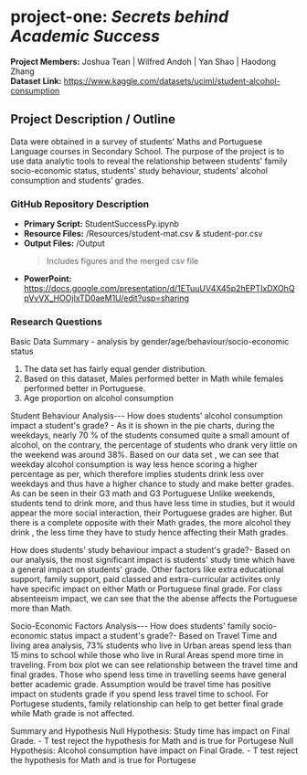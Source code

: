 # **project-one: _Secrets behind Academic Success_**
**Project Members:** Joshua Tean | Wilfred Andoh | Yan Shao | Haodong Zhang \
**Dataset Link:** https://www.kaggle.com/datasets/uciml/student-alcohol-consumption


## **Project Description / Outline**
Data were obtained in a survey of students' Maths and Portuguese Language courses in Secondary School. The purpose of the project is to use data analytic tools to reveal the relationship between students' family socio-economic status, students' study behaviour, students’ alcohol consumption and students’ grades. 


### **GitHub Repository Description**
* **Primary Script:** StudentSuccessPy.ipynb
* **Resource Files:** /Resources/student-mat.csv & student-por.csv
* **Output Files:** /Output 
    >Includes figures and the merged csv file
* **PowerPoint:** https://docs.google.com/presentation/d/1ETuuUV4X45p2hEPTIxDXOhQpVvVX_HOOjIxTD0aeM1U/edit?usp=sharing   


### **Research Questions**
Basic Data Summary - analysis by gender/age/behaviour/socio-economic status
1. The data set has fairly equal gender distribution. 
2. Based on this dataset, Males performed better in Math while females performed better in Portuguese.
3. Age proportion on alcohol consumption

Student Behaviour Analysis---
How does students’ alcohol consumption impact a student's grade? -
  As it is shown in the pie charts, during the weekdays, nearly 70 % of the students consumed quite a small amount of alcohol, on the contrary, the percentage of students who drank very little on the weekend was around 38%.
  Based on our data set , we can see that weekday alcohol consumption is way less hence scoring a higher percentage as per, which therefore implies students drink less over weekdays and thus have a higher chance to study and make better grades. As can be seen in their G3 math and G3 Portuguese
  Unlike weekends, students tend to drink more, and thus have less time in studies, but it would appear the more social interaction, their Portuguese grades are higher. But there is a complete opposite with their Math grades, the more alcohol they drink , the less time they have to study hence affecting their Math grades.

How does students' study behaviour impact a student's grade?-
  Based on our analysis, the most significant impact is students' study time which have a general impact on students' grade. Other factors like extra educational support, family support, paid classed and extra-curricular activites only have specific impact on either Math or Portuguese final grade. For class absenteeism impact, we can see that the the abense affects the Portuguese more than Math.
  
Socio-Economic Factors Analysis---
How does students' family socio-economic status impact a student's grade?-
  Based on Travel Time and living area analysis, 73% students who live in Urban areas spend less than 15 mins to school while those who live in Rural Areas spend more time in traveling. From box plot we can see relationship between the travel time and final grades. Those who spend less time in travelling seems have general better academic grade. Assumption would be travel time has positive impact on students grade if you spend less travel time to school.
  For Portugese students, family relationship can help to get better final grade while Math grade is not affected.
  
Summary and Hypothesis
Null Hypothesis: Study time has impact on Final Grade. - T test reject the hypothesis for Math and is true for Portugese
Null Hypothesis: Alcohol consumption have impact on Final Grade. - T test reject the hypothesis for Math and is true for Portugese
  


